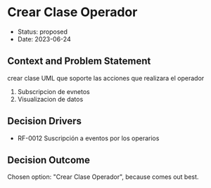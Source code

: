 # Crear Clase Operador

* Status: proposed
* Date: 2023-06-24

## Context and Problem Statement

crear clase UML que soporte las acciones que realizara el operador
1. Subscripcion de evnetos
2. Visualizacion de datos

## Decision Drivers

* RF-0012 Suscripción a eventos por los operarios

## Decision Outcome

Chosen option: "Crear Clase Operador", because comes out best.
